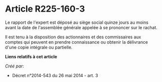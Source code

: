 # Article R225-160-3

Le rapport de l'expert est déposé au siège social quinze jours au moins avant la date de l'assemblée générale appelée à se
prononcer sur le rachat. 

Il est tenu à la disposition des actionnaires et des commissaires aux comptes qui peuvent en prendre connaissance ou obtenir
la délivrance d'une copie intégrale ou partielle.

**Liens relatifs à cet article**

_Créé par_:

  - Décret n°2014-543 du 26 mai 2014 - art. 3
